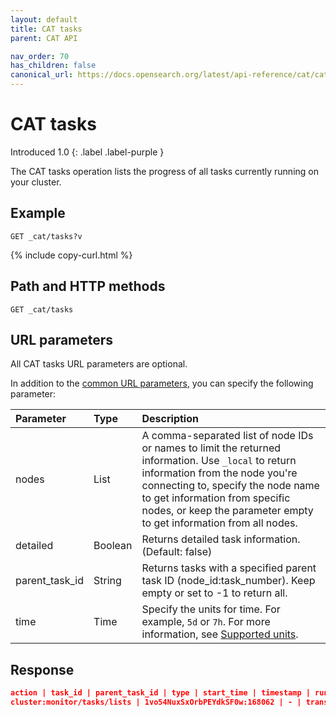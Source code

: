 ```yaml
---
layout: default
title: CAT tasks
parent: CAT API

nav_order: 70
has_children: false
canonical_url: https://docs.opensearch.org/latest/api-reference/cat/cat-tasks/
---
```


# CAT tasks
Introduced 1.0
{: .label .label-purple }

The CAT tasks operation lists the progress of all tasks currently running on your cluster.

## Example

```
GET _cat/tasks?v
```
{% include copy-curl.html %}

## Path and HTTP methods

```
GET _cat/tasks
```

## URL parameters

All CAT tasks URL parameters are optional.

In addition to the [common URL parameters]({{site.url}}{{site.baseurl}}/api-reference/cat/index), you can specify the following parameter:

Parameter | Type | Description
:--- | :--- | :---
nodes | List | A comma-separated list of node IDs or names to limit the returned information. Use `_local` to return information from the node you're connecting to, specify the node name to get information from specific nodes, or keep the parameter empty to get information from all nodes.
detailed | Boolean | Returns detailed task information. (Default: false)
parent_task_id | String | Returns tasks with a specified parent task ID (node_id:task_number). Keep empty or set to -1 to return all.
time | Time | Specify the units for time. For example, `5d` or `7h`. For more information, see [Supported units]({{site.url}}{{site.baseurl}}/opensearch/units/).


## Response

```json
action | task_id | parent_task_id | type | start_time | timestamp | running_time | ip | node
cluster:monitor/tasks/lists | 1vo54NuxSxOrbPEYdkSF0w:168062 | - | transport | 1624337809471 | 04:56:49 | 489.5ms | 172.18.0.4 | odfe-node1     
```
